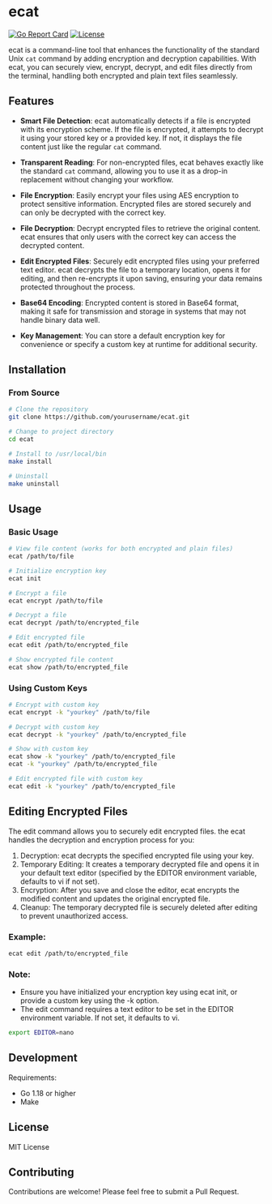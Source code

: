 # ecat   
  [![Go Report Card](https://goreportcard.com/badge/github.com/yourusername/ecat)](https://goreportcard.com/report/github.com/yourusername/ecat)
  [![License](https://img.shields.io/badge/License-MIT-blue.svg)](https://opensource.org/licenses/MIT)   

ecat is a command-line tool that enhances the functionality of the standard Unix `cat` command by adding encryption and decryption capabilities. With ecat, you can securely view, encrypt, decrypt, and edit files directly from the terminal, handling both encrypted and plain text files seamlessly.


## Features

- **Smart File Detection**: ecat automatically detects if a file is encrypted with its encryption scheme. If the file is encrypted, it attempts to decrypt it using your stored key or a provided key. If not, it displays the file content just like the regular `cat` command.

- **Transparent Reading**: For non-encrypted files, ecat behaves exactly like the standard `cat` command, allowing you to use it as a drop-in replacement without changing your workflow.

- **File Encryption**: Easily encrypt your files using AES encryption to protect sensitive information. Encrypted files are stored securely and can only be decrypted with the correct key.

- **File Decryption**: Decrypt encrypted files to retrieve the original content. ecat ensures that only users with the correct key can access the decrypted content.

- **Edit Encrypted Files**: Securely edit encrypted files using your preferred text editor. ecat decrypts the file to a temporary location, opens it for editing, and then re-encrypts it upon saving, ensuring your data remains protected throughout the process.

- **Base64 Encoding**: Encrypted content is stored in Base64 format, making it safe for transmission and storage in systems that may not handle binary data well.

- **Key Management**: You can store a default encryption key for convenience or specify a custom key at runtime for additional security.

## Installation

### From Source

```bash
# Clone the repository
git clone https://github.com/yourusername/ecat.git

# Change to project directory
cd ecat

# Install to /usr/local/bin
make install

# Uninstall
make uninstall
```
## Usage

### Basic Usage

```bash
# View file content (works for both encrypted and plain files)
ecat /path/to/file

# Initialize encryption key
ecat init

# Encrypt a file
ecat encrypt /path/to/file

# Decrypt a file
ecat decrypt /path/to/encrypted_file

# Edit encrypted file
ecat edit /path/to/encrypted_file

# Show encrypted file content
ecat show /path/to/encrypted_file
```

### Using Custom Keys
```bash
# Encrypt with custom key
ecat encrypt -k "yourkey" /path/to/file

# Decrypt with custom key
ecat decrypt -k "yourkey" /path/to/encrypted_file

# Show with custom key
ecat show -k "yourkey" /path/to/encrypted_file
ecat -k "yourkey" /path/to/encrypted_file

# Edit encrypted file with custom key
ecat edit -k "yourkey" /path/to/encrypted_file
```

## Editing Encrypted Files
The edit command allows you to securely edit encrypted files. the ecat handles the decryption and encryption process for you:

  1. Decryption: ecat decrypts the specified encrypted file using your key.   
  2. Temporary Editing: It creates a temporary decrypted file and opens it in your default text editor (specified by the EDITOR environment variable, defaults to vi if not set).    
  3. Encryption: After you save and close the editor, ecat encrypts the modified content and updates the original encrypted file.    
  4. Cleanup: The temporary decrypted file is securely deleted after editing to prevent unauthorized access.   

### Example:   
```bash
ecat edit /path/to/encrypted_file
```
### Note:  
- Ensure you have initialized your encryption key using ecat init, or provide a custom key using the -k option.  
- The edit command requires a text editor to be set in the EDITOR environment variable. If not set, it defaults to vi.  
```bash
export EDITOR=nano
```  

## Development    
Requirements:

  - Go 1.18 or higher   
  - Make   

## License    
MIT License

## Contributing    
Contributions are welcome! Please feel free to submit a Pull Request.
